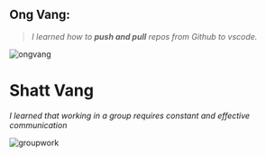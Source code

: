## Ong Vang:  
>_I learned how to **push and pull** repos from Github to vscode._ 

![ongvang](https://media.istockphoto.com/id/1154370446/photo/funny-raccoon-in-green-sunglasses-showing-a-rock-gesture-isolated-on-white-background.jpg?s=612x612&w=0&k=20&c=kkZiaB9Q-GbY5gjf6WWURzEpLzNrpjZp_tn09GB21bI=)

# Shatt Vang
_I learned that working in a group requires constant and effective communication_

![groupwork](https://i0.wp.com/educationalresearchtechniques.com/wp-content/uploads/2015/05/12.jpg?fit=300%2C300&ssl=1)